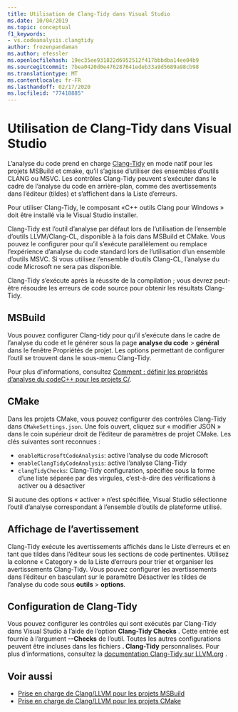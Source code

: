 ```yaml
---
title: Utilisation de Clang-Tidy dans Visual Studio
ms.date: 10/04/2019
ms.topic: conceptual
f1_keywords:
- vs.codeanalysis.clangtidy
author: frozenpandaman
ms.author: efessler
ms.openlocfilehash: 19ec35ee931822d6952512f417bbbdba14ee04b9
ms.sourcegitcommit: 7bea0420d0e476287641edeb33a9d5689a98cb98
ms.translationtype: MT
ms.contentlocale: fr-FR
ms.lasthandoff: 02/17/2020
ms.locfileid: "77418885"
---
```

# <a name="using-clang-tidy-in-visual-studio"></a>Utilisation de Clang-Tidy dans Visual Studio

L’analyse du code prend en charge [Clang-Tidy](https://clang.llvm.org/extra/clang-tidy/) en mode natif pour les projets MSBuild et cmake, qu’il s’agisse d’utiliser des ensembles d’outils CLANG ou MSVC. Les contrôles Clang-Tidy peuvent s’exécuter dans le cadre de l’analyse du code en arrière-plan, comme des avertissements dans l’éditeur (tildes) et s’affichent dans la Liste d’erreurs.

Pour utiliser Clang-Tidy, le composant «C++ outils Clang pour Windows » doit être installé via le Visual Studio installer.

Clang-Tidy est l’outil d’analyse par défaut lors de l’utilisation de l’ensemble d’outils LLVM/Clang-CL, disponible à la fois dans MSBuild et CMake. Vous pouvez le configurer pour qu’il s’exécute parallèlement ou remplace l’expérience d’analyse du code standard lors de l’utilisation d’un ensemble d’outils MSVC. Si vous utilisez l’ensemble d’outils Clang-CL, l’analyse du code Microsoft ne sera pas disponible.

Clang-Tidy s’exécute après la réussite de la compilation ; vous devrez peut-être résoudre les erreurs de code source pour obtenir les résultats Clang-Tidy.

## <a name="msbuild"></a>MSBuild

Vous pouvez configurer Clang-tidy pour qu’il s’exécute dans le cadre de l’analyse du code et le générer sous la page **analyse du code** > **général** dans le fenêtre Propriétés de projet. Les options permettant de configurer l’outil se trouvent dans le sous-menu Clang-Tidy.

Pour plus d’informations, consultez [Comment : définir les propriétés d’analyse du codeC++ pour les projets C/](../code-quality/how-to-set-code-analysis-properties-for-c-cpp-projects.md).

## <a name="cmake"></a>CMake

Dans les projets CMake, vous pouvez configurer des contrôles Clang-Tidy dans `CMakeSettings.json`. Une fois ouvert, cliquez sur « modifier JSON » dans le coin supérieur droit de l’éditeur de paramètres de projet CMake. Les clés suivantes sont reconnues :

- `enableMicrosoftCodeAnalysis`: active l’analyse du code Microsoft
- `enableClangTidyCodeAnalysis`: active l’analyse Clang-Tidy
- `clangTidyChecks`: Clang-Tidy configuration, spécifiée sous la forme d’une liste séparée par des virgules, c’est-à-dire des vérifications à activer ou à désactiver

Si aucune des options « activer » n’est spécifiée, Visual Studio sélectionne l’outil d’analyse correspondant à l’ensemble d’outils de plateforme utilisé.

## <a name="warning-display"></a>Affichage de l’avertissement

Clang-Tidy exécute les avertissements affichés dans le Liste d’erreurs et en tant que tildes dans l’éditeur sous les sections de code pertinentes. Utilisez la colonne « Category » de la Liste d’erreurs pour trier et organiser les avertissements Clang-Tidy. Vous pouvez configurer les avertissements dans l’éditeur en basculant sur le paramètre Désactiver les tildes de l’analyse du code sous **outils** > **options**.

## <a name="clang-tidy-configuration"></a>Configuration de Clang-Tidy

Vous pouvez configurer les contrôles qui sont exécutés par Clang-Tidy dans Visual Studio à l’aide de l’option **Clang-Tidy Checks** . Cette entrée est fournie à l’argument **--Checks** de l’outil. Toutes les autres configurations peuvent être incluses dans les fichiers **. Clang-Tidy** personnalisés. Pour plus d’informations, consultez la [documentation Clang-Tidy sur LLVM.org](https://clang.llvm.org/extra/clang-tidy/) .

## <a name="see-also"></a>Voir aussi

- [Prise en charge de Clang/LLVM pour les projets MSBuild](https://devblogs.microsoft.com/cppblog/clang-llvm-support-for-msbuild-projects/)
- [Prise en charge de Clang/LLVM pour les projets CMake](https://devblogs.microsoft.com/cppblog/visual-studio-cmake-support-clang-llvm-cmake-3-14-vcpkg-and-performance-improvements/)
